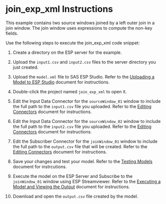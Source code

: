 # join_exp_xml Instructions

This example contains two source windows joined by a left outer join in a join window.  The join window uses expressions to compute the non-key fields.

Use the following steps to execute the join_exp_xml code snippet:

1.  Create a directory on the ESP server for the example.

2.  Upload the `input1.csv` and `input2.csv` files to the server directory you just created.

3.  Upload the `model.xml` file to SAS ESP Studio. Refer to the [Uploading a Model to ESP Studio](docs/Uploading_a_Model_to_ESP_Studio.pdf) document for instructions.
  
4.  Double-click the project named `join_exp_xml` to open it.

5.  Edit the Input Data Connector for the `sourceWindow_01` window to include the full path to the `input1.csv` file you uploaded. Refer to the [Editing Connectors](docs/Connectors.pdf) document for instructions.

6.  Edit the Input Data Connector for the `sourceWindow_02` window to include the full path to the `input2.csv` file you uploaded. Refer to the [Editing Connectors](docs/Connectors.pdf) document for instructions.

6.  Edit the Subscriber Connector for the `joinWindow_01` window to include the full path to the `output.csv` file that will be created. Refer to the [Editing Connectors](docs/Connectors.pdf) document for instructions.

7.  Save your changes and test your model. Refer to the [Testing Models](docs/Testing_Models.pdf) document for instrcutions.

8.  Execute the model on the ESP Server and Subscribe to the `joinWindow_01` window using ESP Streamviewer. Refer to the [Executing a Model and Viewing the Output](docs/Executing_a_Model_and_Viewing_the_Output.pdf) document for instructions.

9.  Download and open the `output.csv` file created by the model.